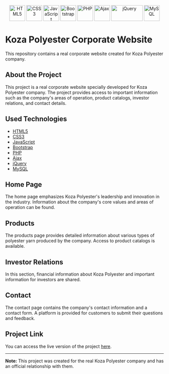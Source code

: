<div align="center">
    <img src="https://www.w3.org/html/logo/downloads/HTML5_Logo_512.png" alt="HTML5" width="50" height="50" />
    <img src="https://upload.wikimedia.org/wikipedia/commons/thumb/d/d5/CSS3_logo_and_wordmark.svg/1024px-CSS3_logo_and_wordmark.svg.png" alt="CSS3" width="50" height="50" />
    <img src="https://upload.wikimedia.org/wikipedia/commons/thumb/6/6a/JavaScript-logo.png/512px-JavaScript-logo.png" alt="JavaScript" width="50" height="50" />
    <img src="https://upload.wikimedia.org/wikipedia/commons/thumb/b/b2/Bootstrap_logo.svg/512px-Bootstrap_logo.svg.png" alt="Bootstrap" width="50" height="50" />
    <img src="https://www.php.net/images/logos/php-logo.svg" alt="PHP" width="50" height="50" />
    <img src="https://upload.wikimedia.org/wikipedia/commons/thumb/c/c1/Ajax-loader.gif/512px-Ajax-loader.gif" alt="Ajax" width="50" height="50" />
    <img src="https://upload.wikimedia.org/wikipedia/commons/thumb/f/fd/JQuery-Logo.svg/524px-JQuery-Logo.svg.png?20200715135602" alt="jQuery" width="100" height="50" />
    <img src="https://www.mysql.com/common/logos/logo-mysql-170x115.png" alt="MySQL" width="50" height="50" />
</div>

# Koza Polyester Corporate Website

This repository contains a real corporate website created for Koza Polyester company.

## About the Project

This project is a real corporate website specially developed for Koza Polyester company. The project provides access to important information such as the company's areas of operation, product catalogs, investor relations, and contact details.

## Used Technologies

- [HTML5](https://developer.mozilla.org/en-US/docs/Web/Guide/HTML/HTML5)
- [CSS3](https://developer.mozilla.org/en-US/docs/Web/CSS)
- [JavaScript](https://developer.mozilla.org/en-US/docs/Web/JavaScript)
- [Bootstrap](https://getbootstrap.com/)
- [PHP](https://www.php.net/)
- [Ajax](https://developer.mozilla.org/en-US/docs/Web/Guide/AJAX)
- [jQuery](https://jquery.com/)
- [MySQL](https://www.mysql.com/)

## Home Page

The home page emphasizes Koza Polyester's leadership and innovation in the industry. Information about the company's core values and areas of operation can be found.

## Products

The products page provides detailed information about various types of polyester yarn produced by the company. Access to product catalogs is available.

## Investor Relations

In this section, financial information about Koza Polyester and important information for investors are shared.

## Contact

The contact page contains the company's contact information and a contact form. A platform is provided for customers to submit their questions and feedback.

## Project Link

You can access the live version of the project [here](https://www.kozapolyester.com.tr).

---

**Note:** This project was created for the real Koza Polyester company and has an official relationship with them.
